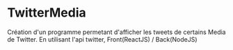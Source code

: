 # TwitterMedia

Création d'un programme permetant d'afficher les tweets de certains Media de Twitter.
En utilisant l'api twitter, Front(ReactJS) / Back(NodeJS)
